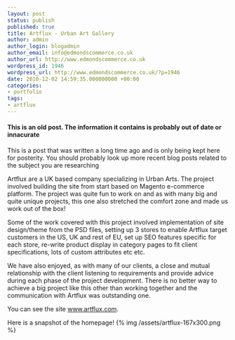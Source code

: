 ```yaml
---
layout: post
status: publish
published: true
title: Artflux - Urban Art Gallery
author: admin
author_login: blogadmin
author_email: info@edmondscommerce.co.uk
author_url: http://www.edmondscommerce.co.uk
wordpress_id: 1946
wordpress_url: http://www.edmondscommerce.co.uk/?p=1946
date: 2010-12-02 14:59:35.000000000 +00:00
categories:
- portfolio
tags:
- artflux
---
```

<div class="oldpost"><h4>This is an old post. The information it contains is probably out of date or innacurate</h4>
<p>
This is a post that was written a long time ago and is only being kept here for posterity.
You should probably look up more recent blog posts related to the subject you are researching
</p>
</div>
Artflux are a UK based company specializing in Urban Arts. The project involved building the site from start based on Magento e-commerce platform. The project was quite fun to work on and as with many big and quite unique projects, this one also stretched the comfort zone and made us work out of the box!

Some of the work covered with this project involved implementation of site design/theme from the PSD files, setting up 3 stores to enable Artflux target customers in the US, UK and rest of EU, set up SEO features specific for each store, re-write product display in category pages to fit client specifications, lots of custom attributes etc etc.

We have also enjoyed, as with many of our clients, a close and mutual relationship with the client listening to requirements and provide advice during each phase of the project development. There is no better way to achieve a big project like this other than working together and the communication with Artflux was outstanding one. 

You can see the site <a href="http://www.artflux.com">www.artflux.com</a>.

Here is a snapshot of the homepage!
{% img  /assets/artflux-167x300.png %} 
